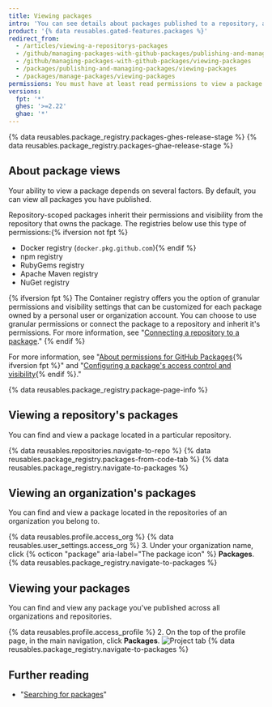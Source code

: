 ```yaml
---
title: Viewing packages
intro: 'You can see details about packages published to a repository, and narrow results by organization or user.'
product: '{% data reusables.gated-features.packages %}'
redirect_from:
  - /articles/viewing-a-repositorys-packages
  - /github/managing-packages-with-github-packages/publishing-and-managing-packages/viewing-a-repositorys-packages
  - /github/managing-packages-with-github-packages/viewing-packages
  - /packages/publishing-and-managing-packages/viewing-packages
  - /packages/manage-packages/viewing-packages
permissions: You must have at least read permissions to view a package.
versions:
  fpt: '*'
  ghes: '>=2.22'
  ghae: '*'
---
```


{% data reusables.package_registry.packages-ghes-release-stage %}
{% data reusables.package_registry.packages-ghae-release-stage %}

## About package views

Your ability to view a package depends on several factors. By default, you can view all packages you have published. 

Repository-scoped packages inherit their permissions and visibility from the repository that owns the package. The registries below use this type of permissions:{% ifversion not fpt %}
- Docker registry (`docker.pkg.github.com`){% endif %}
- npm registry
- RubyGems registry
- Apache Maven registry
- NuGet registry

{% ifversion fpt %}
The Container registry offers you the option of granular permissions and visibility settings that can be customized for each package owned by a personal user or organization account. You can choose to use granular permissions or connect the package to a repository and inherit it's permissions. For more information, see "[Connecting a repository to a package](/packages/learn-github-packages/connecting-a-repository-to-a-package)."
{% endif %}

For more information, see "[About permissions for GitHub Packages](/packages/learn-github-packages/about-permissions-for-github-packages){% ifversion fpt %}" and "[Configuring a package's access control and visibility](/packages/learn-github-packages/configuring-a-packages-access-control-and-visibility){% endif %}."

{% data reusables.package_registry.package-page-info %}

## Viewing a repository's packages

You can find and view a package located in a particular repository.

{% data reusables.repositories.navigate-to-repo %}
{% data reusables.package_registry.packages-from-code-tab %}
{% data reusables.package_registry.navigate-to-packages %}

## Viewing an organization's packages

You can find and view a package located in the repositories of an organization you belong to.

{% data reusables.profile.access_org %}
{% data reusables.user_settings.access_org %}
3. Under your organization name, click {% octicon "package" aria-label="The package icon" %} **Packages**.
{% data reusables.package_registry.navigate-to-packages %}

## Viewing your packages

You can find and view any package you've published across all organizations and repositories. 

{% data reusables.profile.access_profile %}
2. On the top of the profile page, in the main navigation, click **Packages**.
  ![Project tab](/assets/images/help/package-registry/user-packages-tab.png)
{% data reusables.package_registry.navigate-to-packages %}

## Further reading

- "[Searching for packages](/github/searching-for-information-on-github/searching-for-packages)"
